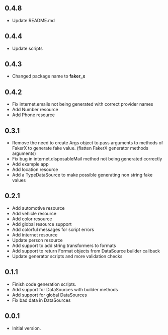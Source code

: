 ## 0.4.8

- Update README.md
## 0.4.4

- Update scripts

## 0.4.3

- Changed package name to **faker_x**
## 0.4.2

- Fix internet.emails not being generated with correct provider names
- Add Number resource
- Add Phone resource 

## 0.3.1

- Remove the need to create Args object to pass arguments to methods of FakerX to generate fake value. (flatten FakerX generator methods arguments)
- Fix bug in internet.disposableMail method not being generated correctly 
- Add example app
- Add location resource
- Add a TypeDataSource to make possible generating non string fake values

## 0.2.1

- Add automotive resource
- Add vehicle resource
- Add color resource
- Add global resource support
- Add colorful messages for script errors
- Add internet resource
- Update person resource
- Add support to add string transformers to formats
- Add support to return Format objects from DataSource builder callback 
- Update generator scripts and more validation checks


## 0.1.1

- Finish code generation scripts.
- Add support for DataSources with builder methods
- Add support for global DataSources
- Fix bad data in DataSources



## 0.0.1

- Initial version.
